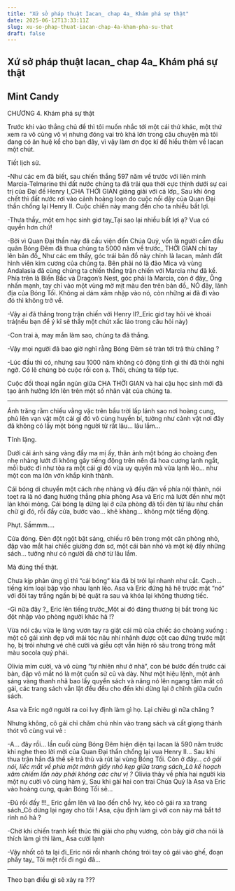 ```yaml
---
title: "Xứ sở pháp thuật Iacan_ chap 4a_ Khám phá sự thật"
date: 2025-06-12T13:33:11Z
slug: xu-so-phap-thuat-iacan-chap-4a-kham-pha-su-that
draft: false
---
```


## Xứ sở pháp thuật Iacan_ chap 4a_ Khám phá sự thật

## Mint Candy

CHƯƠNG 4. Khám phá sự thật
 
Trước khi vào thẳng chủ đề thì tôi muốn nhắc tới một cái thứ khác, một thứ xem ra vô cùng vô vị nhưng đóng vai trò khá lớn trong câu chuyện mà tôi đang có ân huệ kể cho bạn đây, vì vậy làm ơn đọc kĩ để hiểu thêm về Iacan một chút.
 
Tiết lịch sử.
 
-Như các em đã biết, sau chiến thắng 597 năm về trước với liên minh Marcia-Telmarine thì đất nước chúng ta đã trải qua thời cực thịnh dưới sự cai trị của Đại đế Henry I_CHA THỜI GIAN giảng giải với cả lớp_ Sau khi ông chết thì đất nước rơi vào cảnh hoảng loạn do cuộc nổi dậy của Quan Đại thần chống lại Henry II. Cuộc chiến này mang đến cho ta nhiều bất lợi.
 
-Thưa thầy_ một em học sinh giơ tay_Tại sao lại nhiều bất lợi ạ? Vua có quyền hơn chứ!
 
-Bởi vì Quan Đại thần này đã cầu viện đến Chúa Quỷ, vốn là người cầm đầu quân Bóng Đêm đã thua chúng ta 5000 năm về trước_ THỜI GIAN chỉ tay lên bản đồ_ Như các em thấy, góc trái bản đồ này chính là Iacan, mảnh đất hình viên kim cương của chúng ta. Bên phải nó là đảo Mica và vùng Andalasia đã cùng chúng ta chiến thắng trận chiến với Marcia như đã kể. Phía trên là Biển Bắc và Dragon’s Nest, góc phải là Marcia, còn ở đây_ Ông nhấn mạnh, tay chỉ vào một vùng mờ mịt màu đen trên bản đồ_ NÓ đây, lãnh địa của Bóng Tối. Không ai dám xâm nhập vào nó, còn những ai đã đi vào đó thì không trở về.
 
-Vậy ai đã thắng trong trận chiến với Henry II?_Eric giơ tay hỏi vẻ khoái trá(nếu bạn để ý kĩ sẽ thấy một chút xấc láo trong câu hỏi này)
 
-Con trai à, may mắn làm sao, chúng ta đã thắng.
 
-Vậy mọi người đã bao giờ nghĩ rằng Bóng Đêm sẽ tràn tới trả thù chăng ?
 
-Lúc đầu thì có, nhưng sau 1000 năm không có động tĩnh gì thì đã thôi nghi ngờ. Có lẽ chúng bỏ cuộc rồi con ạ. Thôi, chúng ta tiếp tục.
 
Cuộc đối thoại ngắn ngủn giữa CHA THỜI GIAN và hai cậu học sinh mới đã tạo ảnh hưởng lớn lên trên một số nhân vật của chúng ta. 
 
***
 
Ánh trăng rằm chiếu vằng vặc trên bầu trời lấp lánh sao nơi hoàng cung, phủ lên vạn vật một cái gì đó vô cùng huyền bí, tưởng như cảnh vật nơi đây đã không có lấy một bóng người từ rất lâu… lâu lắm…
 
Tĩnh lặng.
 
Dưới cái ánh sáng vàng đầy ma mị ấy, thân ảnh một bóng áo choàng đen nhẹ nhàng lướt đi không gây tiếng động trên nền đá hoa cương lạnh ngắt, mỗi bước đi như tỏa ra một cái gì đó vừa uy quyền mà vừa lạnh lẽo... như một con ma lởn vởn khắp kinh thành.
 
Cái bóng di chuyển một cách nhẹ nhàng và đều đặn về phía nội thành, nói toẹt ra là nó đang hướng thẳng phía phòng Asa và Eric mà lướt đến như một làn khói mỏng. Cái bóng lạ dừng lại ở cửa phòng đã tối đèn từ lâu như chần chừ gì đó, rồi đẩy cửa, bước vào… khẽ khàng… không một tiếng động.
 
Phụt. Sầmmm….
 
Cửa đóng. Đèn đột ngột bật sáng, chiếu rõ bên trong một căn phòng nhỏ, đập vào mắt hai chiếc giường đơn sơ, một cái bàn nhỏ và một kệ đầy những sách… tưởng như có người đã chờ từ lâu lắm.
 
Mà đúng thế thật.
 
Chưa kịp phản ứng gì thì “cái bóng“ kia đã bị trói lại nhanh như cắt. Cạch… tiếng kim loại bập vào nhau lạnh lẽo. Asa và Eric đứng hả hê trước mặt “nó“ với đôi tay trắng ngần bị bẻ quặt ra sau và khóa lại không thương tiếc.
 
-Gì nữa đây ?_ Eric lên tiếng trước_Một ai đó đáng thương bị bắt trong lúc đột nhập vào phòng người khác hả !?
 
Vừa nói cậu vừa lẹ làng vươn tay ra giật cái mũ của chiếc áo choàng xuống : một cô gái xinh đẹp với mái tóc nâu nhí nhảnh được cột cao đứng trước mặt họ, bị trói nhưng vẻ chê cười và giễu cợt vẫn hiện rõ sâu trong tròng mắt màu socola quý phái.
 
Olivia mỉm cười, và vô cùng “tự nhiên như ở nhà“, con bé bước đến trước cái bàn, đập vô mắt nó là một cuốn sử cũ và dày. Như một hiệu lệnh, một ánh sáng vàng thanh nhã bao lấy quyển sách và nâng nó lên ngang tầm mắt cô gái, các trang sách vẫn lật đều đều cho đến khi dừng lại ở chĩnh giữa cuốn sách.
 
Asa và Eric ngớ người ra coi Ivy định làm gì họ. Lại chiêu gì nữa chăng ?
 
Nhưng không, cô gái chỉ chăm chú nhìn vào trang sách và cất giọng thánh thót vô cùng vui vẻ :
 
-A… đây rồi… lần cuối cùng Bóng Đêm hiện diện tại Iacan là 590 năm trước khi nghe theo lời mời của Quan Đại thần chống lại vua Henry II… Sau khi thua trận hắn đã thề sẽ trả thù và rút lại vùng Bóng Tối. Còn ở đây… _cô gái nói, liếc mắt về phía một mảnh giấy nhỏ kẹp giữa trang sách_Là kế hoạch xâm chiếm lần này phải không các chư vị ?_ Olivia thảy về phía hai người kia một nụ cười vô cùng hàm ý_ Sau khi gài hai con trai Chúa Quỷ là Asa và Eric vào hoàng cung, quân Bóng Tối sẽ…
 
-Đủ rồi đấy !!!_ Eric gầm lên và lao đến chỗ Ivy, kéo cô gái ra xa trang sách_Cô dừng lại ngay cho tôi ! Asa, cậu định làm gì với con này mà bắt tớ rình nó hả ?
 
-Chờ khi chiến tranh kết thúc thì giải cho phụ vương, còn bây giờ cha nói là thích làm gì thì làm_ Asa cười lạnh
 
-Vậy nhốt cô ta lại đi_Eric nói rồi nhanh chóng trói tay cô gái vào ghế, đoạn phẩy tay_ Tôi mệt rồi đi ngủ đâ…
 
***
 
Theo bạn điều gì sẽ xảy ra ???